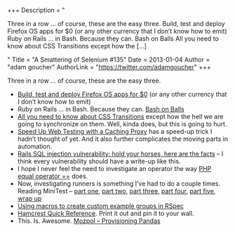 +++
Description = "<p>Three in a row … of course, these are the easy three. Build, test and deploy Firefox OS apps for $0 (or any other currency that I don’t know how to emit) Ruby on Rails … in Bash. Because they can. Bash on Balls All you need to know about CSS Transitions except how the […]</p>"
Title = "A Smattering of Selenium #135"
Date = 2013-01-04
Author = "adam goucher"
AuthorLink = "https://twitter.com/adamgoucher"
+++

<p>Three in a row &#8230; of course, these are the easy three.</p>
<ul>
<li><a href="http://www.theautomatedtester.co.uk/blog/2013/build-test-and-deploy-firefox-os-apps-for-0.html">Build, test and deploy Firefox OS apps for $0</a> (or any other currency that I don&#8217;t know how to emit)</li>
<li>Ruby on Rails &#8230; in Bash. Because they can. <a href="https://github.com/jayferd/balls">Bash on Balls</a></li>
<li><a href="http://blog.alexmaccaw.com/css-transitions">All you need to know about CSS Transitions</a> except how the hell we are going to synchronize on them. Well, kinda does, but this is going to hurt.</li>
<li><a href="http://blog.mogotest.com/2013/01/03/speed-up-web-testing-with-a-caching-proxy/">Speed Up Web Testing with a Caching Proxy</a> has a speed-up trick I hadn&#8217;t thought of yet. And it also further complicates the moving parts in automation.</li>
<li><a href="http://blog.phusion.nl/2013/01/03/rails-sql-injection-vulnerability-hold-your-horses-here-are-the-facts">Rails SQL injection vulnerability: hold your horses, here are the facts</a> &#8211; I think every vulnerability should have a write-up like this.</li>
<li>I hope I never feel the need to investigate an operator the way <a href="http://gynvael.coldwind.pl/?id=492">PHP equal operator ==</a> does.</li>
<li>Now, investigating runners is something I&#8217;ve had to do a couple times. Reading MiniTest &#8211; <a href="http://miningruby.tumblr.com/post/35491370189/reading-minitest-part-one">part one</a>, <a href="http://miningruby.tumblr.com/post/35539339898/reading-minitest-part-two">part two</a>, <a href="http://miningruby.tumblr.com/post/35573292852/reading-minitest-part-three">part three</a>, <a href="http://miningruby.tumblr.com/post/36161852224/reading-minitest-part-four">part four</a>, <a href="http://miningruby.tumblr.com/post/36237556619/reading-minitest-part-five">part five</a>, <a href="http://miningruby.tumblr.com/post/36238889587/reading-minitest-wrap-up">wrap up</a>
<li><a href="http://jorgemanrubia.net/2010/01/16/using-macros-to-create-custom-example-groups-in-rspec/">Using macros to create custom example groups in RSpec</a></li>
<li><a href="http://www.marcphilipp.de/blog/2013/01/02/hamcrest-quick-reference/">Hamcrest Quick Reference</a>. Print it out and pin it to your wall.</li>
<li>This. Is. Awesome. <a href="https://blog.mozilla.org/it/2013/01/04/mozpool/">Mozpol – Provisioning Pandas</a></li>
</ul>

